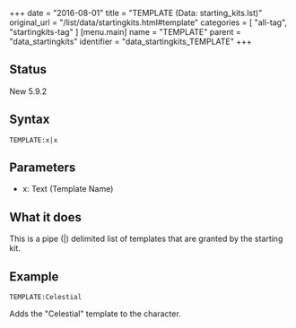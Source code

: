 +++
date = "2016-08-01"
title = "TEMPLATE (Data: starting_kits.lst)"
original_url = "/list/data/startingkits.html#template"
categories = [ "all-tag", "startingkits-tag" ]
[menu.main]
    name = "TEMPLATE"
    parent = "data_startingkits"
    identifier = "data_startingkits_TEMPLATE"
+++

## Status

New 5.9.2

## Syntax

`TEMPLATE:x|x`

## Parameters

-   x: Text (Template Name)



What it does
------------

This is a pipe (|) delimited list of templates that are granted by the
starting kit.

Example
-------

`TEMPLATE:Celestial`

Adds the "Celestial" template to the character.

